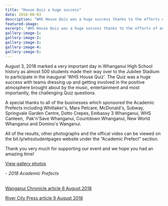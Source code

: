 ```yaml
---
title: "House Quiz a huge success"
date: 2018-08-03
description: "WHS House Quiz was a huge success thanks to the efforts of our 2018 Academic Prefects..."
featured-image: 
excerpt: "WHS House Quiz was a huge success thanks to the efforts of our 2018 Academic Prefects."
gallery-image-1: 
gallery-image-2: 
gallery-image-3: 
gallery-image-4: 
gallery-image-5: 
---
```


<p dir="ltr"><span>August 3, 2018 marked a very important day in Whanganui High School history as almost 500 students made their way over to the Jubilee Stadium to participate in the inaugural 'WHS House Quiz'. The Quiz was a huge success with teams dressing up and getting involved in the positive atmosphere brought about by the music, entertainment and most importantly, the challenging Quiz questions.</span></p>
<p dir="ltr"><span>A special thanks to all of the businesses which sponsored the Academic Prefects including Whittaker's, Mars Petcare, McDonald's, Subway, Springvale Garden Centre, Dotto Crepes, Embassy 3 Whanganui, WHS Canteen, &nbsp;Pak'n'Save Whanganui, Countdown Whanganui, New World Whanganui and Domino's Wanganui.</span></p>
<p dir="ltr"><span>All of the results, other photographs and the offical video can be viewed on the bit.ly/whsstudentpages website under the &ldquo;Academic Prefect&rdquo; section.</span>&nbsp;</p>
<p dir="ltr"><span>Thank you very much for supporting our event and we hope you had an amazing time!</span>&nbsp;</p>
<p dir="ltr"><a href="http://www.whanganuihigh.school.nz/media/gallery">View gallery photos</a></p>
<p dir="ltr"><em>- 2018 Academic Prefects<br /><br /></em></p>
<p dir="ltr"><a href="http://www.whanganuihigh.school.nz/news/all-against-all-as-whs-houses-have-first-ever-quiz-war">Wanganui Chronicle article 6 August 2018</a></p>
<p dir="ltr"><a href="http://www.whanganuihigh.school.nz/news/500-students-in-whs-house-quiz">River City Press article 9 August 2018</a></p>

